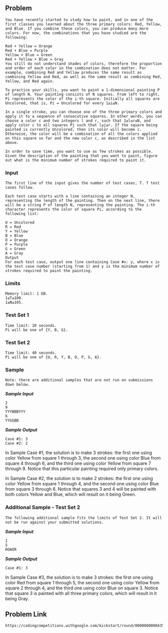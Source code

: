 ## Problem

    You have recently started to study how to paint, and in one of the first classes you learned about the three primary colors: Red, Yellow, and Blue. If you combine these colors, you can produce many more colors. For now, the combinations that you have studied are the following:

    Red + Yellow = Orange
    Red + Blue = Purple
    Yellow + Blue = Green
    Red + Yellow + Blue = Gray
    You still do not understand shades of colors, therefore the proportion and order of each color in the combination does not matter. For example, combining Red and Yellow produces the same result as combining Yellow and Red, as well as the same result as combining Red, Yellow, and Red again.

    To practice your skills, you want to paint a 1-dimensional painting P of length N. Your painting consists of N squares. From left to right, Pi represents the color of the i-th square. Initially all squares are Uncolored, that is, Pi = Uncolored for every 1≤i≤N.

    In a single stroke, you can choose one of the three primary colors and apply it to a sequence of consecutive squares. In other words, you can choose a color c and two integers l and r, such that 1≤l≤r≤N, and apply color c to all squares Pj such that l≤j≤r. If the square being painted is currently Uncolored, then its color will become c. Otherwise, the color will be a combination of all the colors applied on this square so far and the new color c, as described in the list above.

    In order to save time, you want to use as few strokes as possible. Given the description of the painting that you want to paint, figure out what is the minimum number of strokes required to paint it.

### Input

    The first line of the input gives the number of test cases, T. T test cases follow.

    Each test case starts with a line containing an integer N, representing the length of the painting. Then on the next line, there will be a string P of length N, representing the painting. The i-th character represents the color of square Pi, according to the following list:

    U = Uncolored
    R = Red
    Y = Yellow
    B = Blue
    O = Orange
    P = Purple
    G = Green
    A = Gray
    Output
    For each test case, output one line containing Case #x: y, where x is the test case number (starting from 1) and y is the minimum number of strokes required to paint the painting.

### Limits

    Memory limit: 1 GB.
    1≤T≤100.
    1≤N≤105.

### Test Set 1

    Time limit: 20 seconds.
    Pi will be one of {Y, B, G}.

### Test Set 2

    Time limit: 40 seconds.
    Pi will be one of {U, R, Y, B, O, P, G, A}.

### Sample

    Note: there are additional samples that are not run on submissions down below.

***Sample Input***

    2
    9
    YYYBBBYYY
    6
    YYGGBB

***Sample Output***

    Case #1: 3
    Case #2: 2

In Sample Case #1, the solution is to make 3 strokes: the first one using color Yellow from square 1 through 3, the second one using color Blue from square 4 through 6, and the third one using color Yellow from square 7 through 9. Notice that this particular painting required only primary colors.

In Sample Case #2, the solution is to make 2 strokes: the first one using color Yellow from square 1 through 4, and the second one using color Blue from square 3 through 6. Notice that squares 3 and 4 will be painted with both colors Yellow and Blue, which will result on it being Green.


### Additional Sample - Test Set 2

    The following additional sample fits the limits of Test Set 2. It will not be run against your submitted solutions.

***Sample Input***

    1
    5
    ROAOR

***Sample Output***

    Case #1: 3

In Sample Case #3, the solution is to make 3 strokes: the first one using color Red from square 1 through 5, the second one using color Yellow from square 2 through 4, and the third one using color Blue on square 3. Notice that square 3 is painted with all three primary colors, which will result in it being Gray.

## Problem Link
    https://codingcompetitions.withgoogle.com/kickstart/round/0000000000435914/00000000008d9a88#problem